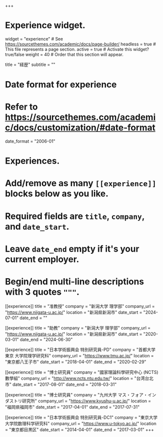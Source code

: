 +++
# Experience widget.
widget = "experience"  # See https://sourcethemes.com/academic/docs/page-builder/
headless = true  # This file represents a page section.
active = true  # Activate this widget? true/false
weight = 40  # Order that this section will appear.

title = "経歴"
subtitle = ""

# Date format for experience
#   Refer to https://sourcethemes.com/academic/docs/customization/#date-format
date_format = "2006-01"

# Experiences.
#   Add/remove as many `[[experience]]` blocks below as you like.
#   Required fields are `title`, `company`, and `date_start`.
#   Leave `date_end` empty if it's your current employer.
#   Begin/end multi-line descriptions with 3 quotes `"""`.
[[experience]]
  title = "准教授"
  company = "新潟大学 理学部"
  company_url = "https://www.niigata-u.ac.jp/"
  location = "新潟県新潟市"
  date_start = "2024-07-01"
  date_end = ""

[[experience]]
  title = "助教"
  company = "新潟大学 理学部"
  company_url = "https://www.niigata-u.ac.jp/"
  location = "新潟県新潟市"
  date_start = "2020-03-01"
  date_end = "2024-06-30"

[[experience]]
  title = "日本学術振興会 特別研究員-PD"
  company = "首都大学東京 大学院理学研究科"
  company_url = "https://www.tmu.ac.jp/"
  location = "東京都八王子市"
  date_start = "2018-04-01"
  date_end = "2020-02-29"

[[experience]]
  title = "博士研究員"
  company = "國家理論科學研究中心 (NCTS) 數學組"
  company_url = "http://www.ncts.ntu.edu.tw/"
  location = "台湾台北市"
  date_start = "2017-08-01"
  date_end = "2018-03-31"

[[experience]]
  title = "博士研究員"
  company = "九州大学 マス・フォア・インダストリ研究所"
  company_url = "https://www.kyushu-u.ac.jp/"
  location = "福岡県福岡市"
  date_start = "2017-04-01"
  date_end = "2017-07-31"

[[experience]]
  title = "日本学術振興会 特別研究員-DC1"
  company = "東京大学 大学院数理科学研究科"
  company_url = "https://www.u-tokyo.ac.jp/"
  location = "東京都目黒区"
  date_start = "2014-04-01"
  date_end = "2017-03-01"
+++
